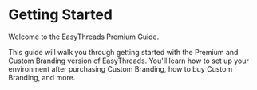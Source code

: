 # Getting Started
Welcome to the EasyThreads Premium Guide.

This guide will walk you through getting started with the Premium and Custom Branding version of EasyThreads. You'll learn how to set up your environment after purchasing Custom Branding, how to buy Custom Branding, and more.

